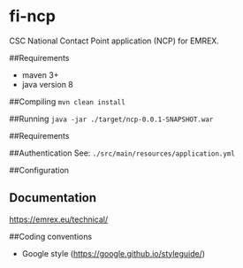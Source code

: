 # fi-ncp
CSC National Contact Point application (NCP) for EMREX.

##Requirements
- maven 3+ 
- java version 8

##Compiling
`mvn clean install`

##Running
`java -jar ./target/ncp-0.0.1-SNAPSHOT.war`

##Requirements

##Authentication
See: `./src/main/resources/application.yml`

##Configuration

## Documentation
https://emrex.eu/technical/

##Coding conventions
- Google style (https://google.github.io/styleguide/)
